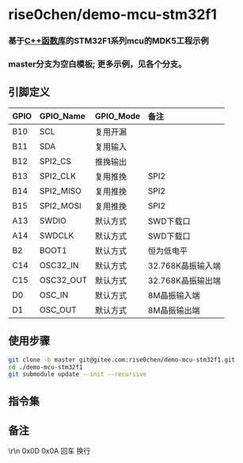 # rise0chen/demo-mcu-stm32f1
### 基于[C++函数库](https://gitee.com/rise0chen/lib-mcu-stm32f1)的STM32F1系列mcu的MDK5工程示例
### master分支为空白模板; 更多示例，见各个分支。

## 引脚定义
GPIO|GPIO_Name   |GPIO_Mode|备注
:---|:-----------|:--------|:----
B10 |SCL         |复用开漏 |
B11 |SDA         |复用输入 |
B12 |SPI2_CS     |推挽输出 |
B13 |SPI2_CLK    |复用推挽 |SPI2
B14 |SPI2_MISO   |复用推挽 |SPI2
B15 |SPI2_MOSI   |复用推挽 |SPI2
 A13|SWDIO       |默认方式 |SWD下载口
 A14|SWDCLK      |默认方式 |SWD下载口
 B2 |BOOT1       |默认方式 |恒为低电平
 C14|OSC32_IN    |默认方式 |32.768K晶振输入端
 C15|OSC32_OUT   |默认方式 |32.768K晶振输出端
 D0 |OSC_IN      |默认方式 |8M晶振输入端
 D1 |OSC_OUT     |默认方式 |8M晶振输出端


## 使用步骤
``` bash
git clone -b master git@gitee.com:rise0chen/demo-mcu-stm32f1.git
cd ./demo-mcu-stm32f1
git submodule update --init --recursive
```

## 指令集


## 备注
\r\n
0x0D 0x0A
回车 换行
